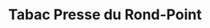 ---
title: "Tabac Presse du Rond-Point"
url: /sommieres/tabac-presse-du-rond-point/
shop: Zeitungen
---